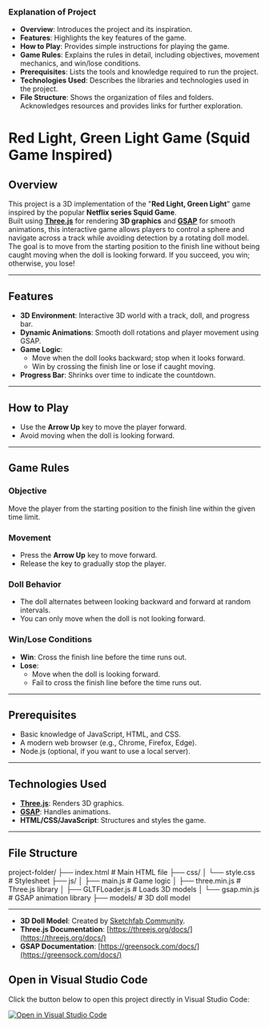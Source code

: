
### Explanation of Project

- **Overview**: Introduces the project and its inspiration.
- **Features**: Highlights the key features of the game.
- **How to Play**: Provides simple instructions for playing the game.
- **Game Rules**: Explains the rules in detail, including objectives, movement mechanics, and win/lose conditions.
- **Prerequisites**: Lists the tools and knowledge required to run the project.
- **Technologies Used**: Describes the libraries and technologies used in the project.
- **File Structure**: Shows the organization of files and folders.
   Acknowledges resources and provides links for further exploration.


# Red Light, Green Light Game (Squid Game Inspired)

## Overview
This project is a 3D implementation of the "**Red Light, Green Light**" game inspired by the popular **Netflix series Squid Game**.  
Built using **[Three.js](https://threejs.org/docs/)** for rendering **3D graphics** and **[GSAP](https://greensock.com/docs/)** for smooth animations, this interactive game allows players to control a sphere and navigate across a track while avoiding detection by a rotating doll model.  
The goal is to move from the starting position to the finish line without being caught moving when the doll is looking forward. If you succeed, you win; otherwise, you lose!

---

## Features
- **3D Environment**: Interactive 3D world with a track, doll, and progress bar.
- **Dynamic Animations**: Smooth doll rotations and player movement using GSAP.
- **Game Logic**:
  - Move when the doll looks backward; stop when it looks forward.
  - Win by crossing the finish line or lose if caught moving.
- **Progress Bar**: Shrinks over time to indicate the countdown.

---

## How to Play
- Use the **Arrow Up** key to move the player forward.
- Avoid moving when the doll is looking forward.

---

## Game Rules
### **Objective**
Move the player from the starting position to the finish line within the given time limit.

### **Movement**
- Press the **Arrow Up** key to move forward.
- Release the key to gradually stop the player.

### **Doll Behavior**
- The doll alternates between looking backward and forward at random intervals.
- You can only move when the doll is not looking forward.

### **Win/Lose Conditions**
- **Win**: Cross the finish line before the time runs out.
- **Lose**:
  - Move when the doll is looking forward.
  - Fail to cross the finish line before the time runs out.

---

## Prerequisites
- Basic knowledge of JavaScript, HTML, and CSS.
- A modern web browser (e.g., Chrome, Firefox, Edge).
- Node.js (optional, if you want to use a local server).

---

## Technologies Used
- **[Three.js](https://threejs.org/docs/)**: Renders 3D graphics.
- **[GSAP](https://greensock.com/docs/)**: Handles animations.
- **HTML/CSS/JavaScript**: Structures and styles the game.

---

## File Structure
project-folder/
├── index.html       # Main HTML file
├── css/
│   └── style.css    # Stylesheet
├── js/
│   ├── main.js      # Game logic
│   ├── three.min.js # Three.js library
│   ├── GLTFLoader.js # Loads 3D models
│   └── gsap.min.js  # GSAP animation library
├── models/          # 3D doll model

---

- **3D Doll Model**: Created by [Sketchfab Community](https://sketchfab.com/).
- **Three.js Documentation**: [https://threejs.org/docs/](https://threejs.org/docs/)
- **GSAP Documentation**: [https://greensock.com/docs/](https://greensock.com/docs/)

## Open in Visual Studio Code

Click the button below to open this project directly in Visual Studio Code:

[![Open in Visual Studio Code](https://img.shields.io/badge/Open%20in-VSCode-blue?logo=visualstudiocode)](https://github.dev/KadamTejashwini21/Squid-Game-Gaint-Doll)


